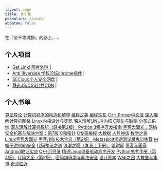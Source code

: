 ```yaml
---
layout: page
title: 关于我
permalink: /about/
aboutme: false
---
```


在『全干攻城狮』的路上……
<a class="fa fa-github" href="https://github.com/int64ago" target="_blank"></a> <a class="fa fa-envelope" href="mailto:i@int64ago.in"></a>


个人项目
---

- <a href="http://getlink.int64ago.org/" target="_blank">Get Link! 图片外链</a> | <a href="https://github.com/int64ago/getlink" target="_blank" title="源码"><i class="fa fa-external-link-square"></i></a>
- <a href="https://chrome.google.com/webstore/detail/anti-riverside/ibkmcelpnaphiomdbchfabhlijlgedbi" target="_blank">Anti Riverside 学校论坛chrome插件</a> | <a href="https://github.com/int64ago/AntiRiverside" target="_blank" title="源码"><i class="fa fa-external-link-square"></i></a>
- <a href="http://secloud.int64ago.org/" target="_blank">SECloud个人安全网盘</a> | <a href="https://github.com/int64ago/secloud" target="_blank" title="源码"><i class="fa fa-external-link-square"></i></a>
- <a href="http://cdn.int64ago.org/" target="_blank">静态JS/CSS公共CDN</a> | <a href="https://github.com/int64ago/cdn" target="_blank" title="源码"><i class="fa fa-external-link-square"></i></a>

个人书单
---

<i class="fa fa-book fa-fw"></i> [算法导论][2]
<i class="fa fa-book fa-fw"></i> [计算机程序的构造和解释][3] 
<i class="fa fa-book fa-fw"></i> [编程之美][4]
<i class="fa fa-book fa-fw"></i> [编程珠玑][5]
<i class="fa fa-book fa-fw"></i> [C++ Primer中文版][6]
<i class="fa fa-book fa-fw"></i> [深入理解计算机网络][7]
<i class="fa fa-book fa-fw"></i> [Linux内核设计与实现][8]
<i class="fa fa-book fa-fw"></i> [深入理解LINUX内核][9]
<i class="fa fa-book fa-fw"></i> [C陷阱与缺陷][10]
<i class="fa fa-book fa-fw"></i> [分布式系统][11]
<i class="fa fa-book fa-fw"></i> [深入理解计算机系统（原书第2版）][12]
<i class="fa fa-book fa-fw"></i> [Python 3程序开发指南][13]
<i class="fa fa-book fa-fw"></i> [黑客大曝光：网络安全机密与解决方案：第7版][14]
<i class="fa fa-book fa-fw"></i> [C和指针][15]
<i class="fa fa-book fa-fw"></i> [C专家编程][16]
<i class="fa fa-book fa-fw"></i> [大数据][17]
<i class="fa fa-book fa-fw"></i> [人月神话][18]
<i class="fa fa-book fa-fw"></i> [数学之美][19]
<i class="fa fa-book fa-fw"></i> [Linux黑客大曝光][20]
<i class="fa fa-book fa-fw"></i> [黑客攻防技术宝典（第2版）][21]
<i class="fa fa-book fa-fw"></i> [Metasploit渗透测试魔鬼训练营][22]
<i class="fa fa-book fa-fw"></i> [白帽子讲Web安全][23]
<i class="fa fa-book fa-fw"></i> [代码整洁之道][24]
<i class="fa fa-book fa-fw"></i> [浪潮之巅（套装上下册）][25]
<i class="fa fa-book fa-fw"></i> [暗时间][26]
<i class="fa fa-book fa-fw"></i> [黑客与画家][27]
<i class="fa fa-book fa-fw"></i> [Android取证实战][28]
<i class="fa fa-book fa-fw"></i> [C++沉思录][29]
<i class="fa fa-book fa-fw"></i> [精通Linux设备驱动程序开发][30]
<i class="fa fa-book fa-fw"></i> [Python参考手册（第4版）][31]
<i class="fa fa-book fa-fw"></i> [代码大全（第2版）][32]
<i class="fa fa-book fa-fw"></i> [密码编码学与网络安全][33]
<i class="fa fa-book fa-fw"></i> [设计原本][34]
<i class="fa fa-book fa-fw"></i> [Web之困][35]
<i class="fa fa-book fa-fw"></i> [大教堂与集市][36]
<i class="fa fa-book fa-fw"></i> [奇点临近][37]

  [2]: http://book.douban.com/subject/1885170/
  [3]: http://book.douban.com/subject/1148282/
  [4]: http://book.douban.com/subject/3004255/
  [5]: http://book.douban.com/subject/3227098/
  [6]: http://book.douban.com/subject/1767741/
  [7]: http://book.douban.com/subject/20560942/
  [8]: http://book.douban.com/subject/6097773/
  [9]: http://book.douban.com/subject/2287506/
  [10]: http://book.douban.com/subject/2778632/
  [11]: http://book.douban.com/subject/21624776/
  [12]: http://book.douban.com/subject/5333562/
  [13]: http://book.douban.com/subject/5924860/
  [14]: http://book.douban.com/subject/25734330/
  [15]: http://book.douban.com/subject/3012360/
  [16]: http://book.douban.com/subject/2377310/
  [17]: http://book.douban.com/subject/19934150/
  [18]: http://book.douban.com/subject/2230248/
  [19]: http://book.douban.com/subject/10750155/
  [20]: http://book.douban.com/subject/5502853/
  [21]: http://book.douban.com/subject/10793814/
  [22]: http://book.douban.com/subject/25723796/
  [23]: http://book.douban.com/subject/10546925/
  [24]: http://book.douban.com/subject/4199741/
  [25]: http://book.douban.com/subject/24738302/
  [26]: http://book.douban.com/subject/6709809/
  [27]: http://book.douban.com/subject/6021440/
  [28]: http://book.douban.com/subject/24708144/
  [29]: http://book.douban.com/subject/2970056/
  [30]: http://book.douban.com/subject/4311450/
  [31]: http://book.douban.com/subject/5401851/
  [32]: http://book.douban.com/subject/1477390/
  [33]: http://book.douban.com/subject/1142306/
  [34]: http://book.douban.com/subject/23820913/
  [35]: http://book.douban.com/subject/25733421/
  [36]: http://book.douban.com/subject/25733421/
  [37]: http://book.douban.com/subject/6855803/
